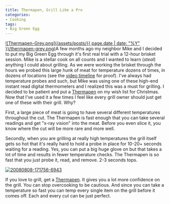 ```yaml
---
title: Thermapen, Grill Like a Pro
categories:
- Cooking
tags:
- Big Green Egg
---
```


[![Thermapen-Grey.png](/assets/posts/{{ page.date | date: "%Y" }}/thermapen-grey.png)](http://www.amazon.com/dp/B000RPUJTA/?tag=thingelstad-20)A few months ago my neighbor Mike and I decided to put my Big Green Egg through it's first real trial with a 12-hour brisket session. Mike is a stellar cook on all counts and I wanted to learn (_steal_) anything I could about grilling. As we were working the brisket through the hours we probed this large hunk of meat for temperature dozens of times, in dozens of locations (see the [video timeline](http://vimeo.com/1494533) for proof). I've always had temperature probes and such, but Mike was using one of these high-end instant read digital thermometers and I realized this was a must for grilling.
I decided to be patient and put a [Thermapen](http://www.amazon.com/dp/B000RPUJTA/?tag=thingelstad-20) on my wish list for Christmas. Now that I've used it a few times I feel like every grill owner should just get one of these with their grill. Why?

First, a large piece of meat is going to have several different temperatures throughout the cut. The Thermapen is fast enough that you can take several readings and get "x-ray vision" into the meat. Before you even slice it, you know where the cut will be more rare and more well.

Secondly, when you are grilling at really high temperatures the grill itself gets so hot that it's really hard to hold a probe in place for 10-20+ seconds waiting for a reading. Yes, you can put a big huge glove on but that takes a lot of time and results in fewer temperature checks. The Thermapen is so fast that you just probe it, read, and remove. 2-3 seconds tops.

[![20080808-171756-6943](http://farm4.static.flickr.com/3240/2764807985_f8d95e81ed.jpg)](http://www.flickr.com/photos/jthingelstad/2764807985/)

If you love to grill, get a [Thermapen](http://www.amazon.com/dp/B000RPUJTA/?tag=thingelstad-20). It gives you a lot more confidence on the grill. You can stop overcooking to be cautious. And since you can take a temperature so fast you can temp every single item on the grill before it comes off. Each and every cut can be just perfect.
